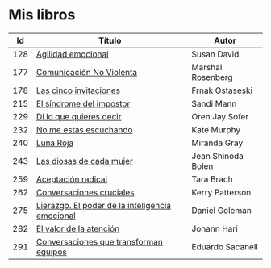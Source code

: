 # Mis libros


| Id | Título | Autor |
|-|-|-|
|128| [Agilidad emocional](./autoayuda/agilidad-emocional.md) | Susan David |
|177| [Comunicación No Violenta](./autoayuda/comunicacion-no-violenta-un-lenguaje-de-vida.md) | Marshal Rosenberg |
|178| [Las cinco invitaciones](./autoayuda/las-cinco-invitaciones.md) | Frnak Ostaseski |
|215| [El síndrome del impostor](./autoayuda/el-sindrome-del-impostor.md) | Sandi Mann |
|229| [Di lo que quieres decir](./autoayuda/Di-lo-que-quieres-decir.md) | Oren Jay Sofer |
|232| [No me estas escuchando](./autoayuda/no-me-estas-escuchando.md) | Kate Murphy |
|240| [Luna Roja](./psicologia/luna-roja.md) | Miranda Gray |
|243| [Las diosas de cada mujer](./psicologia/las-diosas-de-cada-mujer.md) | Jean Shinoda Bolen |
|259| [Aceptación radical](./Mindfulness/aceptacion-radical.md) | Tara Brach |
|262| [Conversaciones cruciales](./autoayuda/conversaciones-cruciales.md) | Kerry Patterson |
|275| [Lierazgo. El poder de la inteligencia emocional](./empresa/liderazgo-el-poder-de-la-inteligencia-emocional.md) | Daniel Goleman |
|282| [El valor de la atención](./empresa/el-valor-de-la-atencion.md) | Johann Hari |
|291| [Conversaciones que transforman equipos](./empresa/conversaciones-que-transforman-equipos.md) | Eduardo Sacanell |
